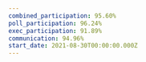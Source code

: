```yaml
---
combined_participation: 95.60%
poll_participation: 96.24%
exec_participation: 91.89%
communication: 94.96%
start_date: 2021-08-30T00:00:00.000Z
---
```

